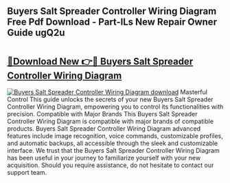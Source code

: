 ## Buyers Salt Spreader Controller Wiring Diagram Free Pdf Download - Part-lLs New Repair Owner Guide ugQ2u

# <h2><a href="http://dfs5vv.blite.top/?on=Buyers+Salt+Spreader+Controller+Wiring+Diagram">🔗Download New 👉🔴 Buyers Salt Spreader Controller Wiring Diagram</a></h2>

[![Buyers Salt Spreader Controller Wiring Diagram download](https://i.imgur.com/lujVjoI.png)](http://dfs5vv.blite.top/?on=Buyers+Salt+Spreader+Controller+Wiring+Diagram)
Masterful Control This guide unlocks the secrets of your new Buyers Salt Spreader Controller Wiring Diagram, empowering you to control its functionalities with precision. Compatible with Major Brands This Buyers Salt Spreader Controller Wiring Diagram is compatible with major brands of compatible products. Buyers Salt Spreader Controller Wiring Diagram advanced features include image recognition, voice commands, customizable profiles, and automatic backups, all accessible through the sleek and customizable interface. We trust that the Buyers Salt Spreader Controller Wiring Diagram has been useful in your journey to familiarize yourself with your new acquisition. Should you require assistance, do not hesitate to contact our support team.
